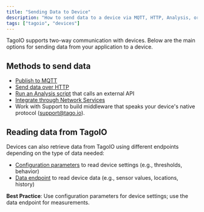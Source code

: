 ```yaml
---
title: "Sending Data to Device"
description: "How to send data to a device via MQTT, HTTP, Analysis, or custom middleware."
tags: ["tagoio", "devices"]
---
```


TagoIO supports two-way communication with devices. Below are the main options
for sending data from your application to a device.

## Methods to send data

- [Publish to MQTT](/docs/tagoio/integrations/networks/mqtt/mqtt-publishing-and-subscribing.md)
- [Send data over HTTP](/docs/api/send-data.api)
- [Run an Analysis script](/docs/tagoio/analysis/creating-analysis.md) that
  calls an external API
- [Integrate through Network Services](/docs/tagoio/integrations/index.md)
- Work with Support to build middleware that speaks your device's native
  protocol (support@tago.io).

## Reading data from TagoIO

Devices can also retrieve data from TagoIO using different endpoints depending
on the type of data needed:

- [Configuration parameters](/docs/api/get-configuration-parameters) to read
  device settings (e.g., thresholds, behavior)
- [Data endpoint](/docs/api/get-data) to read device data (e.g., sensor values,
  locations, history)

**Best Practice**: Use configuration parameters for device settings; use the
data endpoint for measurements.
